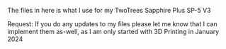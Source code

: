 The files in here is what I use for my TwoTrees Sapphire Plus SP-5 V3 

Request:
If you do any updates to my files please let me know that I can implement them as-well, as I am only started with 3D Printing in January 2024

